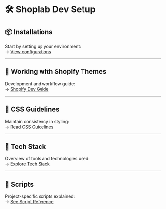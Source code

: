 # 🛠️ Shoplab Dev Setup

## 📦 Installations

Start by setting up your environment:  
→ [View configurations](./docs/configurations.md)

---

## 🧰 Working with Shopify Themes

Development and workflow guide:  
→ [Shopify Dev Guide](./docs/shopify-dev-guide.md)

---

## 🎨 CSS Guidelines

Maintain consistency in styling:  
→ [Read CSS Guidelines](./docs/css-guidelines.md)

---

## 🚧 Tech Stack

Overview of tools and technologies used:  
→ [Explore Tech Stack](./docs/techstack.md)

---

## 📜 Scripts

Project-specific scripts explained:  
→ [See Script Reference](./docs/scripts.md)
